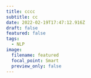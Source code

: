 ```yaml
---
title: cccc
subtitle: cc
date: 2022-02-19T17:47:12.916Z
draft: false
featured: false
tags:
  - NLP
image:
  filename: featured
  focal_point: Smart
  preview_only: false
---
```

